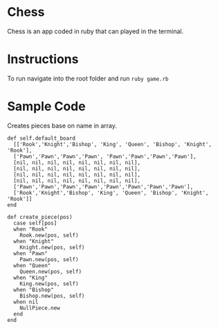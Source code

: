 # Chess

Chess is an app coded in ruby that can played in the terminal.

Instructions
===

To run navigate into the root folder and run ```ruby game.rb```

Sample Code
===

Creates pieces base on name in array.

```
def self.default_board
  [['Rook','Knight','Bishop', 'King', 'Queen', 'Bishop', 'Knight', 'Rook'],
  ['Pawn','Pawn','Pawn','Pawn', 'Pawn','Pawn','Pawn','Pawn'],
  [nil, nil, nil, nil, nil, nil, nil, nil],
  [nil, nil, nil, nil, nil, nil, nil, nil],
  [nil, nil, nil, nil, nil, nil, nil, nil],
  [nil, nil, nil, nil, nil, nil, nil, nil],
  ['Pawn','Pawn','Pawn','Pawn','Pawn','Pawn','Pawn','Pawn'],
  ['Rook','Knight','Bishop', 'King', 'Queen', 'Bishop', 'Knight', 'Rook']]
end
```

```
def create_piece(pos)
  case self[pos]
  when "Rook"
    Rook.new(pos, self)
  when "Knight"
    Knight.new(pos, self)
  when "Pawn"
    Pawn.new(pos, self)
  when "Queen"
    Queen.new(pos, self)
  when "King"
    King.new(pos, self)
  when "Bishop"
    Bishop.new(pos, self)
  when nil
    NullPiece.new
  end
end
```
